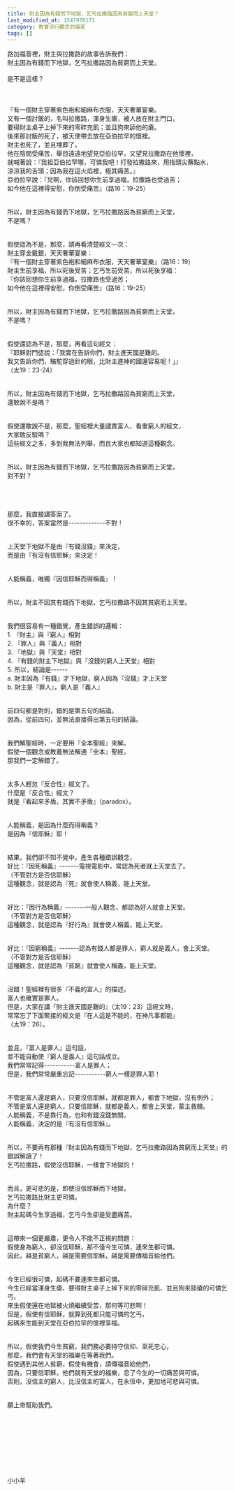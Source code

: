 ```yaml
---
title: 財主因為有錢而下地獄，乞丐拉撒路因為貧窮而上天堂？
last_modified_at: 1547970171
category: 教會流行觀念的偏差
tags: []
---
```


路加福音裡，財主與拉撒路的故事告訴我們：<br>財主因為有錢而下地獄，乞丐拉撒路因為貧窮而上天堂。<br><br>是不是這樣？<br><br><!--more--><br><br>『有一個財主穿著紫色袍和細麻布衣服，天天奢華宴樂。<br>又有一個討飯的，名叫拉撒路，渾身生瘡，被人放在財主門口，<br>要得財主桌子上掉下來的零碎充飢；並且狗來舔他的瘡。<br>後來那討飯的死了，被天使帶去放在亞伯拉罕的懷裡。<br>財主也死了，並且埋葬了。<br>他在陰間受痛苦，舉目遠遠地望見亞伯拉罕，又望見拉撒路在他懷裡，<br>就喊著說：『我祖亞伯拉罕哪，可憐我吧！打發拉撒路來，用指頭尖蘸點水，<br>涼涼我的舌頭；因為我在這火焰裡，極其痛苦。』<br>亞伯拉罕說：『兒啊，你該回想你生前享過福，拉撒路也受過苦；<br>如今他在這裡得安慰，你倒受痛苦』（路16：19-25）<br><br><br>所以，財主因為有錢而下地獄，乞丐拉撒路因為貧窮而上天堂，<br>不是嗎？<br><br><br>假使認為不是，那麼，請再看清楚經文一次：<br>財主穿金戴銀，天天奢華宴樂：<br>『有一個財主穿著紫色袍和細麻布衣服，天天奢華宴樂』（路16：19）<br>財主生前享福，所以死後受苦；乞丐生前受苦，所以死後享福：<br>『你該回想你生前享過福，拉撒路也受過苦；<br>如今他在這裡得安慰，你倒受痛苦』（路16：19-25）<br><br><br>所以，財主因為有錢而下地獄，乞丐拉撒路因為貧窮而上天堂，<br>不是嗎？<br><br><br>假使還認為不是，那麼，再看這句經文：<br>『耶穌對門徒說：「我實在告訴你們，財主進天國是難的。<br>我又告訴你們，駱駝穿過針的眼，比財主進神的國還容易呢！」』<br>（太19：23-24）<br><br><br>所以，財主因為有錢而下地獄，乞丐拉撒路因為貧窮而上天堂，<br>還敢說不是嗎？<br><br><br>假使還敢說不是，那麼，聖經裡大量譴責富人、看重窮人的經文，<br>大家敢反駁嗎？<br>這些經文之多，多到我無法列舉，而且大家也都知道這種觀念。<br><br><br>所以，財主因為有錢而下地獄，乞丐拉撒路因為貧窮而上天堂，<br>對不對？<br><br><br><br><br>那麼，我直接講答案了。<br>很不幸的，答案當然是-------------不對！<br><br><br>上天堂下地獄不是由『有錢沒錢』來決定，<br>而是由『有沒有信耶穌』來決定！<br><br><br>人能稱義，唯獨『因信耶穌而得稱義』！<br><br><br>所以，財主不因其有錢而下地獄，乞丐拉撒路不因其貧窮而上天堂。<br><br><br>我們很容易有一種錯覺，產生錯誤的邏輯：<br>1.	『財主』與『窮人』相對<br>2.	『罪人』與『義人』相對<br>3.	『地獄』與『天堂』相對<br>4.	『有錢的財主下地獄』與『沒錢的窮人上天堂』相對<br>5.	所以，結論是------<br>a.	財主因為『有錢』才下地獄，窮人因為『沒錢』才上天堂<br>b.	財主是『罪人』，窮人是『義人』<br><br><br>前四句都是對的，錯的是第五句的結論。<br>因為，從前四句，並無法直接得出第五句的結論。<br><br><br>我們解聖經時，一定要用『全本聖經』來解。<br>假使一個觀念或教義無法解通『全本』聖經，<br>那我們一定解錯了。<br><br><br>太多人輕忽『反合性』經文了。<br>什麼是『反合性』經文？<br>就是『看起來矛盾，其實不矛盾』（paradox）。<br><br><br>人能稱義，是因為什麼而得稱義？<br>是因為『信耶穌』耶！<br><br><br>結果，我們卻不知不覺中，產生各種錯誤觀念，<br>好比：『因死稱義』-------電視電影中，常認為死者就上天堂去了。<br>（不管對方是否信耶穌）<br>這種觀念，就是認為『死』就會使人稱義，能上天堂。<br><br><br>好比：『因行為稱義』-------一般人觀念，都認為好人就會上天堂。<br>（不管對方是否信耶穌）<br>這種觀念，就是認為『好行為』就會使人稱義，能上天堂。<br><br><br>好比：『因窮稱義』-------認為有錢人都是罪人，窮人就是義人，會上天堂。<br>（不管對方是否信耶穌）<br>這種觀念，就是認為『貧窮』就會使人稱義，能上天堂。<br><br><br>沒錯！聖經裡有很多『不義的富人』的描述，<br>富人也確實是罪人。<br>但是，大家在講『財主進天國是難的』（太19：23）這經文時，<br>常常忘了下面緊接的經文是『在人這是不能的，在神凡事都能』<br>（太19：26）。<br><br><br>並且，『富人是罪人』這句話，<br>並不能自動使『窮人是義人』這句話成立。<br>我們常常記得-----------富人是罪人；<br>但是，我們常常嚴重忘記-----------窮人一樣是罪人耶！<br><br><br>不管是富人還是窮人，只要沒信耶穌，就都是罪人，都會下地獄，沒有例外；<br>不管是富人還是窮人，只要信耶穌，就都是義人，都會上天堂，蒙主救贖。<br>人能稱義，不是靠行為，也和有錢沒錢無關，<br>人能稱義，決定的是『有沒有信耶穌』。<br><br><br>所以，不要再有那種『財主因為有錢而下地獄，乞丐拉撒路因為貧窮而上天堂』的錯誤解讀了！ <br>乞丐拉撒路，假使沒信耶穌，一樣會下地獄的！<br><br><br>而且，更可悲的是，即使沒信耶穌而下地獄，<br>乞丐拉撒路比財主更可憐。<br>為什麼？<br>財主起碼今生享過福，乞丐今生卻是受盡痛苦。<br><br><br>這帶來一個更嚴肅，更令人不能不正視的問題：<br>假使身為窮人，卻沒信耶穌，那不僅今生可憐，連來生都可憐。<br>因此，越是貧窮人，越是需要信耶穌，越是需要傳福音給他們。<br><br><br>今生已經很可憐，起碼不要連來生都可憐。<br>今生已經當渾身生瘡、要得財主桌子上掉下來的零碎充飢、並且狗來舔瘡的可憐乞丐，<br>來生假使還在地獄被火燒繼續受苦，那何等可悲啊！<br>但是，假使有信耶穌，就算到死都只能可憐的乞丐，<br>起碼來生能到天堂在亞伯拉罕的懷裡享福。<br><br><br>所以，假使我們今生貧窮，我們務必要持守信仰、至死忠心，<br>那麼，我們會有天堂的福樂在等著我們。<br>假使遇到其他人貧窮，假使有機會，請傳福音給他們，<br>因為，只要信耶穌，他們就有天堂的福樂，息了今生的一切痛苦與可憐。<br>否則，沒信主的窮人，比沒信主的富人，在永恆中，更加地可悲與可憐。<br><br><br>願上帝幫助我們。<br><br><br><br><br><br><br><br><br><br>小小羊<br><br><br><br><br>
